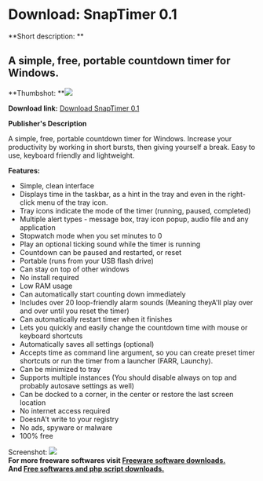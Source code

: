 # Download: SnapTimer 0.1

**Short description: **

## A simple, free, portable countdown timer for Windows.

  
**Thumbshot: **![](http://www.freewarefiles.com/screenshot/snaptimer_md.jpg)   
  
**Download link:** [Download SnapTimer 0.1](http://freesoftwares.boysofts.com/SnapTimer_program_59230.html)  
  

**Publisher's Description**  
  

A simple, free, portable countdown timer for Windows. Increase your
productivity by working in short bursts, then giving yourself a break. Easy to
use, keyboard friendly and lightweight.

**Features:**

  * Simple, clean interface 
  * Displays time in the taskbar, as a hint in the tray and even in the right-click menu of the tray icon. 
  * Tray icons indicate the mode of the timer (running, paused, completed) 
  * Multiple alert types - message box, tray icon popup, audio file and any application 
  * Stopwatch mode when you set minutes to 0 
  * Play an optional ticking sound while the timer is running 
  * Countdown can be paused and restarted, or reset 
  * Portable (runs from your USB flash drive) 
  * Can stay on top of other windows 
  * No install required 
  * Low RAM usage 
  * Can automatically start counting down immediately 
  * Includes over 20 loop-friendly alarm sounds (Meaning theyA'll play over and over until you reset the timer) 
  * Can automatically restart timer when it finishes 
  * Lets you quickly and easily change the countdown time with mouse or keyboard shortcuts 
  * Automatically saves all settings (optional) 
  * Accepts time as command line argument, so you can create preset timer shortcuts or run the timer from a launcher (FARR, Launchy). 
  * Can be minimized to tray 
  * Supports multiple instances (You should disable always on top and probably autosave settings as well) 
  * Can be docked to a corner, in the center or restore the last screen location 
  * No internet access required 
  * DoesnA't write to your registry 
  * No ads, spyware or malware 
  * 100% free 

  
  
Screenshot: ![](http://www.freewarefiles.com/screenshot/snaptimer.jpg)  
**For more freeware softwares visit [Freeware software downloads.](http://freesoftwares.boysofts.com/)**   
**And [Free softwares and php script downloads.](http://www.boysofts.com/)**

